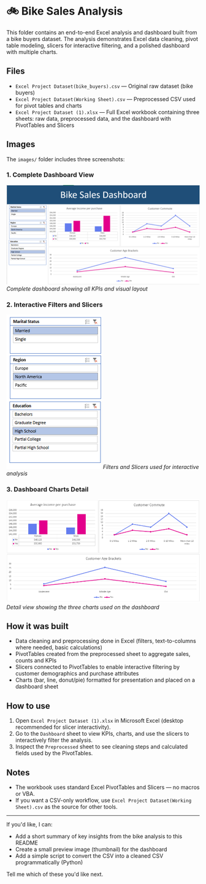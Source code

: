 # 🚲 Bike Sales Analysis

This folder contains an end-to-end Excel analysis and dashboard built from a bike buyers dataset. The analysis demonstrates Excel data cleaning, pivot table modeling, slicers for interactive filtering, and a polished dashboard with multiple charts.

## Files

- `Excel Project Dataset(bike_buyers).csv` — Original raw dataset (bike buyers)
- `Excel Project Dataset(Working Sheet).csv` — Preprocessed CSV used for pivot tables and charts
- `Excel Project Dataset (1).xlsx` — Full Excel workbook containing three sheets: raw data, preprocessed data, and the dashboard with PivotTables and Slicers

## Images

The `images/` folder includes three screenshots:

### 1. Complete Dashboard View
![Complete Dashboard](./images/Screenshot%202025-10-05%20221351.png)
*Complete dashboard showing all KPIs and visual layout*

### 2. Interactive Filters and Slicers
![Filters and Slicers](./images/Screenshot%202025-10-05%20221405.png)
*Filters and Slicers used for interactive analysis*

### 3. Dashboard Charts Detail
![Three Charts](./images/Screenshot%202025-10-05%20221415.png)
*Detail view showing the three charts used on the dashboard*

## How it was built

- Data cleaning and preprocessing done in Excel (filters, text-to-columns where needed, basic calculations)
- PivotTables created from the preprocessed sheet to aggregate sales, counts and KPIs
- Slicers connected to PivotTables to enable interactive filtering by customer demographics and purchase attributes
- Charts (bar, line, donut/pie) formatted for presentation and placed on a dashboard sheet

## How to use

1. Open `Excel Project Dataset (1).xlsx` in Microsoft Excel (desktop recommended for slicer interactivity).
2. Go to the `Dashboard` sheet to view KPIs, charts, and use the slicers to interactively filter the analysis.
3. Inspect the `Preprocessed` sheet to see cleaning steps and calculated fields used by the PivotTables.

## Notes

- The workbook uses standard Excel PivotTables and Slicers — no macros or VBA.
- If you want a CSV-only workflow, use `Excel Project Dataset(Working Sheet).csv` as the source for other tools.

---

If you'd like, I can:

- Add a short summary of key insights from the bike analysis to this README
- Create a small preview image (thumbnail) for the dashboard
- Add a simple script to convert the CSV into a cleaned CSV programmatically (Python)

Tell me which of these you'd like next.